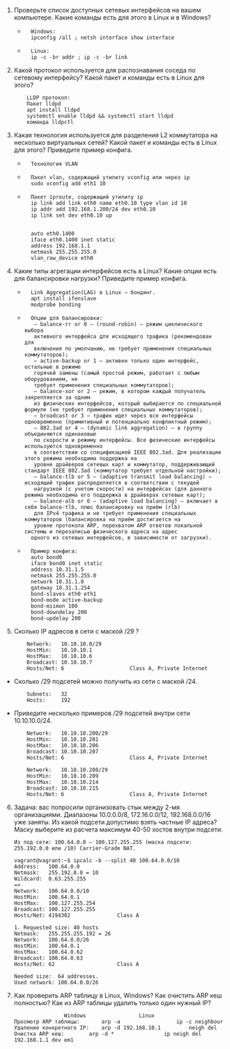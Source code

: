 1.	Проверьте список доступных сетевых интерфейсов на вашем компьютере. Какие команды есть для этого в Linux и в Windows?
	
	-		Windows:	
			ipconfig /all ; netsh interface show interface	
	-		Linux:	
			ip -c -br addr ; ip -c -br link  

2.	Какой протокол используется для распознавания соседа по сетевому интерфейсу? Какой пакет и команды есть в Linux для этого?

			LLDP протокол:
			Пакет lldpd
			apt install lldpd
			systemctl enable lldpd && systemctl start lldpd
			команда lldpctl
	
3.	Какая технология используется для разделения L2 коммутатора на несколько виртуальных сетей? Какой пакет и команды есть в Linux для этого? Приведите пример конфига.
	- 		Технология VLAN
	-		Пакет vlan, содержащий утилиту vconfig или через ip
			sudo vconfig add eth1 10
	-		Пакет iproute, содержащий утилиту ip
			ip link add link eth0 name eth0.10 type vlan id 10
			ip addr add 192.168.1.200/24 dev eth0.10
			ip link set dev eth0.10 up

	
			auto eth0.1400
			iface eth0.1400 inet static
			address 192.168.1.1
			netmask 255.255.255.0
			vlan_raw_device eth0
		
		
4.	Какие типы агрегации интерфейсов есть в Linux? Какие опции есть для балансировки нагрузки? Приведите пример конфига.
	
	-		Link Aggregation(LAG) в Linux – бондинг. 
			apt install ifenslave
			modprobe bonding
	
	-		Опции для балансировки:
			 — balance-rr or 0 — (round-robin) — режим циклического выбора
			 активного интерфейса для исходящего трафика (рекомендован для
			 включения по умолчанию, не требует применения специальных коммутаторов);
			 — active-backup or 1 — активен только один интерфейс, остальные в режиме
			 горячей замены (самый простой режим, работает с любым оборудованием, не
			 требует применения специальных коммутаторов);
			 — balance-xor or 2 — режим, в котором каждый получатель закрепляется за одним
			 из физических интерфейсов, который выбирается по специальной формуле (не требует применения специальных коммутаторов);
			 — broadcast or 3 — трафик идет через все интерфейсы одновременно (примитивный и потенциально конфликтный режим);
			 — 802.3ad or 4 — (dynamic link aggregation) — в группу объединяются одинаковые
			 по скорости и режиму интерфейсы. Все физические интерфейсы используются одновременно
			 в соответствии со спецификацией IEEE 802.3ad. Для реализации этого режима необходима поддержка на
			 уровне драйверов сетевых карт и коммутатор, поддерживающий стандарт IEEE 802.3ad (коммутатор требует отдельной настройки);
			 — balance-tlb or 5 — (adaptive transmit load balancing) — исходящий трафик распределяется в соответствии с текущей
			 нагрузкой (с учетом скорости) на интерфейсах (для данного режима необходима его поддержка в драйверах сетевых карт);
			 — balance-alb or 6 — (adaptive load balancing) — включает в себя balance-tlb, плюс балансировку на приём (rlb) 
			 для IPv4 трафика и не требует применения специальных коммутаторов (балансировка на приём достигается на
			 уровне протокола ARP, перехватом ARP ответов локальной системы и перезаписью физического адреса на адрес 
			одного из сетевых интерфейсов, в зависимости от загрузки).
	-		Пример конфига:
			auto bond0
			iface bond0 inet static
			address 10.31.1.5
			netmask 255.255.255.0
			network 10.31.1.0
			gateway 10.31.1.254
			bond-slaves eth0 eth1
			bond-mode active-backup
			bond-miimon 100
			bond-downdelay 200
			bond-updelay 200
	
	
5.	Сколько IP адресов в сети с маской /29 ?  

			Network:   10.10.10.0/29        
			HostMin:   10.10.10.1           
			HostMax:   10.10.10.6           
			Broadcast: 10.10.10.7           
			Hosts/Net: 6                     Class A, Private Internet
		
-	Сколько /29 подсетей можно получить из сети с маской /24.
		
			Subnets:   32
			Hosts:     192
		
-	Приведите несколько примеров /29 подсетей внутри сети 10.10.10.0/24.
		
			Network:   10.10.10.200/29     
			HostMin:   10.10.10.201         
			HostMax:   10.10.10.206         
			Broadcast: 10.10.10.207         
			Hosts/Net: 6                     Class A, Private Internet

			Network:   10.10.10.208/29      
			HostMin:   10.10.10.209         
			HostMax:   10.10.10.214         
			Broadcast: 10.10.10.215        
			Hosts/Net: 6                     Class A, Private Internet

6.	Задача: вас попросили организовать стык между 2-мя организациями. Диапазоны 10.0.0.0/8, 172.16.0.0/12, 192.168.0.0/16
 уже заняты. Из какой подсети допустимо взять частные IP адреса? Маску выберите из расчета максимум 40-50 хостов внутри подсети.
		
		Из под сети: 100.64.0.0 — 100.127.255.255 (маска подсети: 255.192.0.0 или /10) Carrier-Grade NAT.
		
		vagrant@vagrant:~$ ipcalc -b --split 40 100.64.0.0/10
		Address:   100.64.0.0
		Netmask:   255.192.0.0 = 10
		Wildcard:  0.63.255.255
		=>
		Network:   100.64.0.0/10
		HostMin:   100.64.0.1
		HostMax:   100.127.255.254
		Broadcast: 100.127.255.255
		Hosts/Net: 4194302               Class A

		1. Requested size: 40 hosts
		Netmask:   255.255.255.192 = 26
		Network:   100.64.0.0/26
		HostMin:   100.64.0.1
		HostMax:   100.64.0.62
		Broadcast: 100.64.0.63
		Hosts/Net: 62                    Class A

		Needed size:  64 addresses.
		Used network: 100.64.0.0/26
7.	Как проверить ARP таблицу в Linux, Windows? Как очистить ARP кеш полностью? Как из ARP таблицы удалить только один нужный IP?

						Windows					Linux
		Просмотр ARP таблицы:	 	arp -a				    ip -c neighbour
		Удаление конкретного IP: 	arp -d 192.168.10.1		    neigh del
		Очистка ARP кеш: 		arp -d *			    ip neigh del 192.168.1.1 dev em1	

										
		
		
